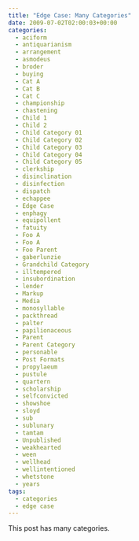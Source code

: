 ```yaml
---
title: "Edge Case: Many Categories"
date: 2009-07-02T02:00:03+00:00
categories:
  - aciform
  - antiquarianism
  - arrangement
  - asmodeus
  - broder
  - buying
  - Cat A
  - Cat B
  - Cat C
  - championship
  - chastening
  - Child 1
  - Child 2
  - Child Category 01
  - Child Category 02
  - Child Category 03
  - Child Category 04
  - Child Category 05
  - clerkship
  - disinclination
  - disinfection
  - dispatch
  - echappee
  - Edge Case
  - enphagy
  - equipollent
  - fatuity
  - Foo A
  - Foo A
  - Foo Parent
  - gaberlunzie
  - Grandchild Category
  - illtempered
  - insubordination
  - lender
  - Markup
  - Media
  - monosyllable
  - packthread
  - palter
  - papilionaceous
  - Parent
  - Parent Category
  - personable
  - Post Formats
  - propylaeum
  - pustule
  - quartern
  - scholarship
  - selfconvicted
  - showshoe
  - sloyd
  - sub
  - sublunary
  - tamtam
  - Unpublished
  - weakhearted
  - ween
  - wellhead
  - wellintentioned
  - whetstone
  - years
tags:
  - categories
  - edge case
---
```

This post has many categories.